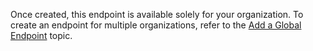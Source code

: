 Once created, this endpoint is available solely for your organization. To create an endpoint for multiple organizations, refer to the [Add a Global Endpoint](/thehive/administration/add-a-global-endpoint/) topic.